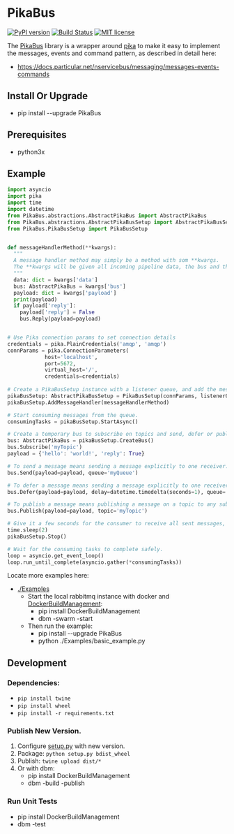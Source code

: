 # PikaBus

[![PyPI version](https://badge.fury.io/py/PikaBus.svg)](https://badge.fury.io/py/PikaBus)
[![Build Status](https://travis-ci.com/hansehe/PikaBus.svg?branch=master)](https://travis-ci.com/hansehe/PikaBus)
[![MIT license](http://img.shields.io/badge/license-MIT-brightgreen.svg)](http://opensource.org/licenses/MIT)

The [PikaBus](https://github.com/hansehe/PikaBus) library is a wrapper around [pika](https://pypi.org/project/pika/) 
to make it easy to implement the messages, events and command pattern, as described in detail here:
- https://docs.particular.net/nservicebus/messaging/messages-events-commands


## Install Or Upgrade
- pip install --upgrade PikaBus

## Prerequisites
- python3x

## Example
```python
import asyncio
import pika
import time
import datetime
from PikaBus.abstractions.AbstractPikaBus import AbstractPikaBus
from PikaBus.abstractions.AbstractPikaBusSetup import AbstractPikaBusSetup
from PikaBus.PikaBusSetup import PikaBusSetup


def messageHandlerMethod(**kwargs):
  """
  A message handler method may simply be a method with som **kwargs.
  The **kwargs will be given all incoming pipeline data, the bus and the incoming payload.
  """
  data: dict = kwargs['data']
  bus: AbstractPikaBus = kwargs['bus']
  payload: dict = kwargs['payload']
  print(payload)
  if payload['reply']:
    payload['reply'] = False
    bus.Reply(payload=payload)


# Use Pika connection params to set connection details
credentials = pika.PlainCredentials('amqp', 'amqp')
connParams = pika.ConnectionParameters(
            host='localhost',
            port=5672,
            virtual_host='/',
            credentials=credentials)
  
# Create a PikaBusSetup instance with a listener queue, and add the message handler method.
pikaBusSetup: AbstractPikaBusSetup = PikaBusSetup(connParams, listenerQueue='myQueue')
pikaBusSetup.AddMessageHandler(messageHandlerMethod)

# Start consuming messages from the queue.
consumingTasks = pikaBusSetup.StartAsync()

# Create a temporary bus to subscribe on topics and send, defer or publish messages.
bus: AbstractPikaBus = pikaBusSetup.CreateBus()
bus.Subscribe('myTopic')
payload = {'hello': 'world!', 'reply': True}

# To send a message means sending a message explicitly to one receiver.
bus.Send(payload=payload, queue='myQueue')

# To defer a message means sending a message explicitly to one receiver with some delay before it is processed.
bus.Defer(payload=payload, delay=datetime.timedelta(seconds=1), queue='myQueue')

# To publish a message means publishing a message on a topic to any subscribers of the topic.
bus.Publish(payload=payload, topic='myTopic')

# Give it a few seconds for the consumer to receive all sent messages, and then stop all consuming channels
time.sleep(2)
pikaBusSetup.Stop()

# Wait for the consuming tasks to complete safely.
loop = asyncio.get_event_loop()
loop.run_until_complete(asyncio.gather(*consumingTasks))
```

Locate more examples here:
- [./Examples](./Examples)
  - Start the local rabbitmq instance with docker and [DockerBuildManagement](https://github.com/DIPSAS/DockerBuildManagement):
    - pip install DockerBuildManagement 
    - dbm -swarm -start
  - Then run the example:
    - pip install --upgrade PikaBus
    - python ./Examples/basic_example.py

## Development

### Dependencies:
  - `pip install twine`
  - `pip install wheel`
  - `pip install -r requirements.txt`

### Publish New Version.
1. Configure [setup.py](./setup.py) with new version.
2. Package: `python setup.py bdist_wheel`
3. Publish: `twine upload dist/*`
4. Or with dbm:
   - pip install DockerBuildManagement 
   - dbm -build -publish 

### Run Unit Tests
- pip install DockerBuildManagement 
- dbm -test